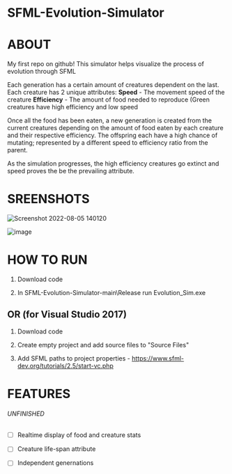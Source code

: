 # SFML-Evolution-Simulator

# ABOUT

My first repo on github!
This simulator helps visualize the process of evolution through SFML

Each generation has a certain amount of creatures dependent on the last. 
Each creature has 2 unique attributes: 
  **Speed** - The movement speed of the creature
  **Efficiency** - The amount of food needed to reproduce
  (Green creatures have high efficiency and low speed
 
Once all the food has been eaten, a new generation is created from the current creatures depending on the amount of food eaten by each creature and their respective efficiency. The offspring each have a high chance of mutating; represented by a different speed to efficiency ratio from the parent.

As the simulation progresses, the high efficiency creatures go extinct and speed proves the be the prevailing attribute.
  

# SREENSHOTS
![Screenshot 2022-08-05 140120](https://user-images.githubusercontent.com/87293665/183171596-9d20b5b6-1318-4ab5-8eb5-4d8bf2ed8dc9.png)

![image](https://user-images.githubusercontent.com/87293665/183172156-20c90846-51a9-406c-b04e-b99d24f6254b.png)

# HOW TO RUN

1. Download code

2. In SFML-Evolution-Simulator-main\Release run Evolution_Sim.exe

## OR (for Visual Studio 2017)

1. Download code

2. Create empty project and add source files to "Source Files"

3. Add SFML paths to project properties - https://www.sfml-dev.org/tutorials/2.5/start-vc.php

# FEATURES
###### UNFINISHED
- [ ] Realtime display of food and creature stats
- [ ] Creature life-span attribute
- [ ] Independent genernations

